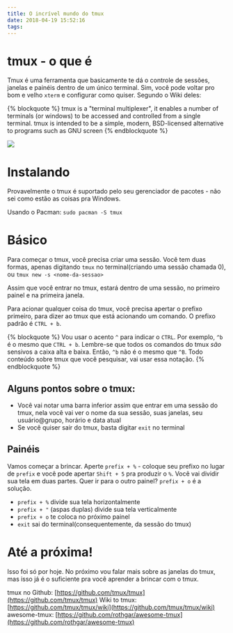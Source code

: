 ```yaml
---
title: O incrível mundo do tmux
date: 2018-04-19 15:52:16
tags:
---
```


# tmux - o que é

Tmux é uma ferramenta que basicamente te dá o controle de sessões, janelas e painéis dentro de um único terminal. Sim, você pode voltar pro bom 
e velho `xterm` e configurar como quiser. Segundo o Wiki deles:

{% blockquote %}
tmux is a "terminal multiplexer", it enables a number of terminals (or windows)
to be accessed and controlled from a single terminal. tmux is intended to be a
simple, modern, BSD-licensed alternative to programs such as GNU screen
{% endblockquote %}

![](tmux.gif)

# Instalando

Provavelmente o tmux é suportado pelo seu gerenciador de pacotes - não sei como estão as coisas pra Windows.

Usando o Pacman: `sudo pacman -S tmux`

# Básico

Para começar o tmux, você precisa criar uma sessão. Você tem duas formas, apenas digitando `tmux` no terminal(criando uma sessão chamada 0), ou 
`tmux new -s <nome-da-sessao>`

Assim que você entrar no tmux, estará dentro de uma sessão, no primeiro painel e na primeira janela.

Para acionar qualquer coisa do tmux, você precisa apertar o prefixo primeiro, para dizer ao tmux que está acionando um comando. O prefixo 
padrão é `CTRL + b`.

{% blockquote %}
Vou usar o acento `^` para indicar o `CTRL`. Por exemplo, `^b` é o mesmo que `CTRL + b`. Lembre-se que todos os comandos do tmux *são* sensivos 
a caixa alta e baixa. Então, `^b` não é o mesmo que `^B`. Todo conteúdo sobre tmux que você pesquisar, vai usar essa notação.
{% endblockquote %}

## Alguns pontos sobre o tmux:

- Você vai notar uma barra inferior assim que entrar em uma sessão do tmux, nela você vai ver o nome da sua sessão, suas janelas, seu 
usuário@grupo, horário e data atual
- Se você quiser sair do tmux, basta digitar `exit` no terminal

## Painéis

Vamos começar a brincar. Aperte `prefix + %` - coloque seu prefixo no lugar de `prefix` e você pode apertar `Shift + 5` pra produzir o `%`. 
Você vai dividir sua tela em duas partes. Quer ir para o outro painel? `prefix + o` é a solução.

- `prefix + %` divide sua tela horizontalmente
- `prefix + "` (aspas duplas) divide sua tela verticalmente
- `prefix + o` te coloca no próximo painel
- `exit` sai do terminal(consequentemente, da sessão do tmux)

# Até a próxima!

Isso foi só por hoje. No próximo vou falar mais sobre as janelas do tmux, mas isso já é o suficiente pra você aprender a brincar com o tmux.

tmux no Github: [https://github.com/tmux/tmux](https://github.com/tmux/tmux)
Wiki to tmux: [https://github.com/tmux/tmux/wiki](https://github.com/tmux/tmux/wiki)
awesome-tmux: [https://github.com/rothgar/awesome-tmux](https://github.com/rothgar/awesome-tmux)
